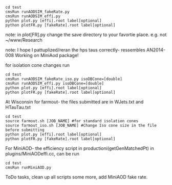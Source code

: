 ```
cd test 
cmsRun runAODSIM_fakeRate.py
cmsRun runAODSIM_effi.py
python plot.py [effi].root label[optional]
python plotFR.py [fakeRate].root label[optional]
```

note: in plot[FR].py change the save directory to your favortie place. e.g. not ~/www/Research 

note: I hope I pattuplized/reran the hps taus correctly- ressembles AN2014-008
Working on MiniAod package!


for isolation cone changes run 
```
cd test
cmsRun runAODSIM_fakeRate_iso.py isoDBCone=[double]
cmsRun runAODSIM_effi.py isoDBCone=[double]
python plot.py [effi].root label[optional]
python plotFR.py [fakeRate].root label[optional]
```


At Wisconsin for farmout- the files submitted are in WJets.txt and HTauTau.txt
```
cd test
source farmout.sh [JOB_NAME] #for standard isolation cones
source farmout_iso.sh [JOB_NAME] #Change Iso cone size in the file before submitting
python plot.py [effi].root label[optional]
python plotFR.py [fakeRate].root label[optional]
```


For MiniAOD- the efficiency script in productioni(getGenMatchedPt) in plugins/MiniAODeffi.cc, can be run
```
cd test
cmsRun runMiniAOD.py
```

ToDo tasks, clean up all scripts some more, add MiniAOD fake rate.

